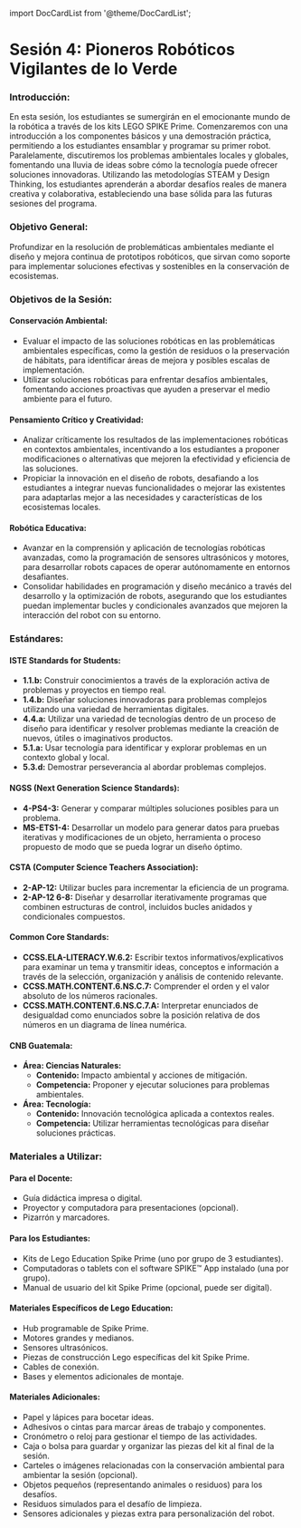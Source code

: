 import DocCardList from '@theme/DocCardList';

# Sesión 4: Pioneros Robóticos Vigilantes de lo Verde

### Introducción:

En esta sesión, los estudiantes se sumergirán en el emocionante mundo de la robótica a través de los kits LEGO SPIKE Prime. Comenzaremos con una introducción a los componentes básicos y una demostración práctica, permitiendo a los estudiantes ensamblar y programar su primer robot. Paralelamente, discutiremos los problemas ambientales locales y globales, fomentando una lluvia de ideas sobre cómo la tecnología puede ofrecer soluciones innovadoras. Utilizando las metodologías STEAM y Design Thinking, los estudiantes aprenderán a abordar desafíos reales de manera creativa y colaborativa, estableciendo una base sólida para las futuras sesiones del programa.
### Objetivo General:
Profundizar en la resolución de problemáticas ambientales mediante el diseño y mejora continua de prototipos robóticos, que sirvan como soporte para implementar soluciones efectivas y sostenibles en la conservación de ecosistemas.

### Objetivos de la Sesión:

#### Conservación Ambiental:
- Evaluar el impacto de las soluciones robóticas en las problemáticas ambientales específicas, como la gestión de residuos o la preservación de hábitats, para identificar áreas de mejora y posibles escalas de implementación.
- Utilizar soluciones robóticas para enfrentar desafíos ambientales, fomentando acciones proactivas que ayuden a preservar el medio ambiente para el futuro.

#### Pensamiento Crítico y Creatividad:
- Analizar críticamente los resultados de las implementaciones robóticas en contextos ambientales, incentivando a los estudiantes a proponer modificaciones o alternativas que mejoren la efectividad y eficiencia de las soluciones.
- Propiciar la innovación en el diseño de robots, desafiando a los estudiantes a integrar nuevas funcionalidades o mejorar las existentes para adaptarlas mejor a las necesidades y características de los ecosistemas locales.

#### Robótica Educativa:
- Avanzar en la comprensión y aplicación de tecnologías robóticas avanzadas, como la programación de sensores ultrasónicos y motores, para desarrollar robots capaces de operar autónomamente en entornos desafiantes.
- Consolidar habilidades en programación y diseño mecánico a través del desarrollo y la optimización de robots, asegurando que los estudiantes puedan implementar bucles y condicionales avanzados que mejoren la interacción del robot con su entorno.

### Estándares:

#### ISTE Standards for Students:
- **1.1.b:** Construir conocimientos a través de la exploración activa de problemas y proyectos en tiempo real.
- **1.4.b:** Diseñar soluciones innovadoras para problemas complejos utilizando una variedad de herramientas digitales.
- **4.4.a:** Utilizar una variedad de tecnologías dentro de un proceso de diseño para identificar y resolver problemas mediante la creación de nuevos, útiles o imaginativos productos.
- **5.1.a:** Usar tecnología para identificar y explorar problemas en un contexto global y local.
- **5.3.d:** Demostrar perseverancia al abordar problemas complejos.

#### NGSS (Next Generation Science Standards):
- **4-PS4-3:** Generar y comparar múltiples soluciones posibles para un problema.
- **MS-ETS1-4:** Desarrollar un modelo para generar datos para pruebas iterativas y modificaciones de un objeto, herramienta o proceso propuesto de modo que se pueda lograr un diseño óptimo.

#### CSTA (Computer Science Teachers Association):
- **2-AP-12:** Utilizar bucles para incrementar la eficiencia de un programa.
- **2-AP-12 6-8:** Diseñar y desarrollar iterativamente programas que combinen estructuras de control, incluidos bucles anidados y condicionales compuestos.

#### Common Core Standards:
- **CCSS.ELA-LITERACY.W.6.2:** Escribir textos informativos/explicativos para examinar un tema y transmitir ideas, conceptos e información a través de la selección, organización y análisis de contenido relevante.
- **CCSS.MATH.CONTENT.6.NS.C.7:** Comprender el orden y el valor absoluto de los números racionales.
- **CCSS.MATH.CONTENT.6.NS.C.7.A:** Interpretar enunciados de desigualdad como enunciados sobre la posición relativa de dos números en un diagrama de línea numérica.

#### CNB Guatemala:
- **Área: Ciencias Naturales:**
  - **Contenido:** Impacto ambiental y acciones de mitigación.
  - **Competencia:** Proponer y ejecutar soluciones para problemas ambientales.
- **Área: Tecnología:**
  - **Contenido:** Innovación tecnológica aplicada a contextos reales.
  - **Competencia:** Utilizar herramientas tecnológicas para diseñar soluciones prácticas.

### Materiales a Utilizar:

#### Para el Docente:
- Guía didáctica impresa o digital.
- Proyector y computadora para presentaciones (opcional).
- Pizarrón y marcadores.

#### Para los Estudiantes:
- Kits de Lego Education Spike Prime (uno por grupo de 3 estudiantes).
- Computadoras o tablets con el software SPIKE™ App instalado (una por grupo).
- Manual de usuario del kit Spike Prime (opcional, puede ser digital).

#### Materiales Específicos de Lego Education:
- Hub programable de Spike Prime.
- Motores grandes y medianos.
- Sensores ultrasónicos.
- Piezas de construcción Lego específicas del kit Spike Prime.
- Cables de conexión.
- Bases y elementos adicionales de montaje.

#### Materiales Adicionales:
- Papel y lápices para bocetar ideas.
- Adhesivos o cintas para marcar áreas de trabajo y componentes.
- Cronómetro o reloj para gestionar el tiempo de las actividades.
- Caja o bolsa para guardar y organizar las piezas del kit al final de la sesión.
- Carteles o imágenes relacionadas con la conservación ambiental para ambientar la sesión (opcional).
- Objetos pequeños (representando animales o residuos) para los desafíos.
- Residuos simulados para el desafío de limpieza.
- Sensores adicionales y piezas extra para personalización del robot.


<DocCardList />
